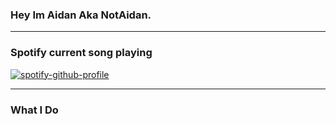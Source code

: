 ### Hey Im Aidan Aka NotAidan.

---

### Spotify current song playing

[![spotify-github-profile](https://spotify-github-profile.vercel.app/api/view?uid=dv50lpdjrcb0zn4paj4bu8c8c&cover_image=true&theme=default)](https://github.com/kittinan/spotify-github-profile)


---
### What I Do
